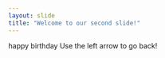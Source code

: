```yaml
---
layout: slide
title: "Welcome to our second slide!"
---
```

happy birthday
Use the left arrow to go back!

